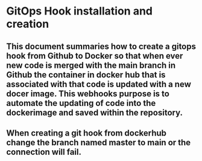 # GitOps Hook installation and creation

## This document summaries how to create a gitops hook from Github to Docker so that when ever new code is merged with the main branch in Github the container in docker hub that is associated with that code is updated with a new docer image. This webhooks purpose is to automate the updating of code into the dockerimage and saved within the repository.

## When creating a git hook from dockerhub change the branch named master to main or the connection will fail. 
